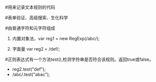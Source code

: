 #用来记录文本规则的代码

#表单验证、高级搜索、生化科学

#由普通字符和元字符组成

1. 内置对象法，var reg1 = new RegExp(/abc/);

1. 字面量  var reg2 = /def/;

#正则表达式有一个方法test(),检测字符串是否符合该规则。返回true或false。

- reg2.test("def");
- /abc/.test("abac");